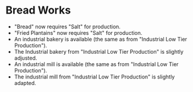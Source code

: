 # Bread Works

- "Bread" now requires "Salt" for production.
- "Fried Plantains" now requires "Salt" for production.
- An industrial bakery is available (the same as from "Industrial Low Tier Production").
 - The Industrial bakery from "Industrial Low Tier Production" is slightly adjusted.
- An industrial mill is available (the same as from "Industrial Low Tier Production").
 - The industrial mill from "Industrial Low Tier Production" is slightly adapted.
